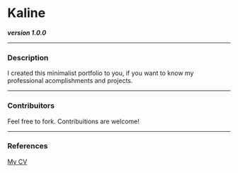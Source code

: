 # Kaline
***version 1.0.0***

<hr>

### Description
<p>
I created this minimalist portfolio to you, if you want to know my professional acomplishments and projects.
</p>

<hr>

### Contribuitors

<p>
  Feel free to fork. Contribuitions are welcome!
 </p>
<hr>

### References

<a href="https://docs.google.com/document/d/1jDtKKtsYGe1YZ6e_-Q9x3bEbbxfEE5BNCRObWfMoKLE">My CV</a>

